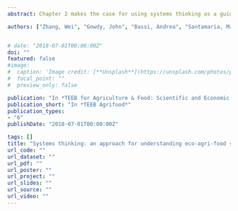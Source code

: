 ```yaml
---
abstract: Chapter 2 makes the case for using systems thinking as a guiding perspective for TEEBAgriFoods development of a comprehensive Evaluation Framework for the eco-agri-food system. Many dimensions of the eco-agri-food system create complex analytical and policy challenges. Systems thinking allows better understanding and forecasting of the outcomes of policy decisions by illuminating how the components of a system are interconnected with one another and how the drivers of change are determined and impacted by feedback loops, delays and non-linear relationships. To establish the building blocks of a theory of change, systems thinking empowers us to move beyond technical analysis and decision-tool toward more integrated approaches that can aid in the forming of a common ground for cultural changes.

authors: ["Zhang, Wei", "Gowdy, John", "Bassi, Andrea", "Santamaria, Marta", "DeClerck, Fabrice", "Adegboyega, Adebiyi", "Andersson, Georg", "Augustyn, Anna Maria", "Bawden, Richard", "Bell, Andrew", "Darnhofer, Ika", "Dearing, John", "Dyke, James", "Failler, Pierre", "Galetto, Leonardo", admin, "Johnson, Pierre", "Jones, Sarah", "Klepp, Gary", "Komarek, Adam", "Latawiec, Agnieszka", "Mateus, Ricardo", "McVittie, Alistair", "Ortega, Enrique", "Phelps, David", "Ringler, Claudia", "Sangha, Kamaljit", "Schaafsma, Marije", "Scherr, Sara", "Hossain, Md Sarwar", "Thorn, Jessica", "Tyack, Nicholas", "Vaessen, Tim", "Viglizzo, Ernesto", "Walker, Dominic", "Willemen, Louise", "Wood, Sylvia"]


# date: "2018-07-01T00:00:00Z"
doi: ""
featured: false
#image:
#  caption: 'Image credit: [**Unsplash**](https://unsplash.com/photos/pLCdAaMFLTE)'
#  focal_point: ""
#  preview_only: false

publication: "In *TEEB for Agriculture & Food: Scientific and Economic Foundations*"
publication_short: "In *TEEB Agrifood*"
publication_types:
- "6"
publishDate: "2018-07-01T00:00:00Z"

tags: []
title: "Systems thinking: an approach for understanding eco-agri-food systems"
url_code: ""
url_dataset: ""
url_pdf: ""
url_poster: ""
url_project: ""
url_slides: ""
url_source: ""
url_video: ""
---
```




